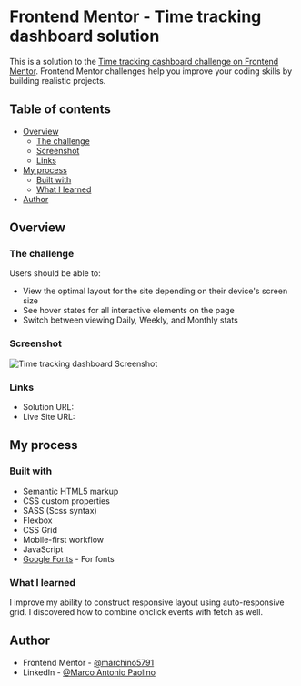 # Frontend Mentor - Time tracking dashboard solution

This is a solution to the [Time tracking dashboard challenge on Frontend Mentor](https://www.frontendmentor.io/challenges/time-tracking-dashboard-UIQ7167Jw). Frontend Mentor challenges help you improve your coding skills by building realistic projects. 

## Table of contents

- [Overview](#overview)
  - [The challenge](#the-challenge)
  - [Screenshot](#screenshot)
  - [Links](#links)
- [My process](#my-process)
  - [Built with](#built-with)
  - [What I learned](#what-i-learned)
- [Author](#author)

## Overview

### The challenge

Users should be able to:

- View the optimal layout for the site depending on their device's screen size
- See hover states for all interactive elements on the page
- Switch between viewing Daily, Weekly, and Monthly stats

### Screenshot

![Time tracking dashboard Screenshot](./screenshot.jpg)

### Links

- Solution URL: []()
- Live Site URL: []()

## My process

### Built with

- Semantic HTML5 markup
- CSS custom properties
- SASS (Scss syntax)
- Flexbox
- CSS Grid
- Mobile-first workflow
- JavaScript
- [Google Fonts](https://fonts.google.com) - For fonts

### What I learned

I improve my ability to construct responsive layout using auto-responsive grid.
I discovered how to combine onclick events with fetch as well.

## Author

- Frontend Mentor - [@marchino5791](https://www.frontendmentor.io/profile/marchino5791)
- LinkedIn - [@Marco Antonio Paolino](https://www.linkedin.com/in/marco-paolino/)